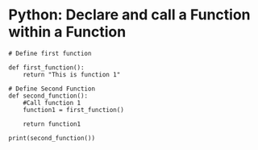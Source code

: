 # Python: Declare and call a Function within a Function

```
# Define first function

def first_function():
    return "This is function 1"

# Define Second Function
def second_function():
    #Call function 1
    function1 = first_function()

    return function1

print(second_function())
```
